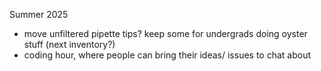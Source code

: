 Summer 2025
- move unfiltered pipette tips? keep some for undergrads doing oyster stuff (next inventory?)
- coding hour, where people can bring their ideas/ issues to chat about 